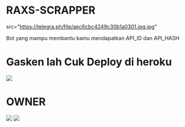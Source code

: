 # RAXS-SCRAPPER

src="https://telegra.ph/file/aec6cbc4249c30b1a0301.jpg.jpg"

Bot yang mampu membantu kamu mendapatkan API_ID dan API_HASH

# Gasken lah Cuk Deploy di heroku

<a href="https://heroku.com/deploy?template=https://github.com/kenkannih/scraper-ken"><img src="https://img.shields.io/badge/BUAT DI-HEROKU-blue?style=for-the-badge&logo=heroku" /></a>

# OWNER

<a href="https://t.me/ImThelastKingMs"><img src="https://img.shields.io/badge/OwnerGanteng-black?style=for-the-badge&logo=telegram" /></a>
<a href="https://t.me/kenkanrobot"><img src="https://img.shields.io/badge/DEMO-BOT-gold?style=for-the-badge&logo=telegram" /></a>

